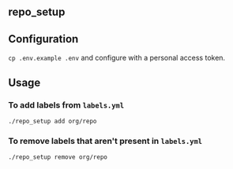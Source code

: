 repo_setup
----

## Configuration

`cp .env.example .env` and configure with a personal access token.

## Usage

### To add labels from `labels.yml`

`./repo_setup add org/repo`

### To remove labels that aren't present in `labels.yml`

`./repo_setup remove org/repo`

